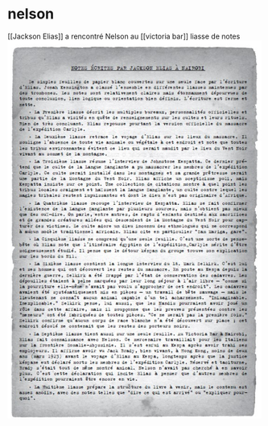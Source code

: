 # nelson

[[Jackson Elias]] a rencontré Nelson au [[victoria bar]]
liasse de notes ![](images/une%20liasse%20de%20note.png)   